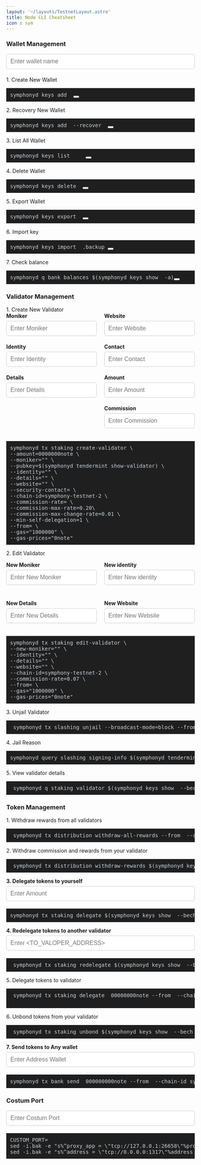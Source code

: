 ```yaml
---
layout: '~/layouts/TestnetLayout.astro'
title: Node CLI Cheatsheet
icon : sym
---
```


<style>
  .my-pre {
    background-color: #1f1f1f;
    color: #c9d1d9;
    font-size: 14px;
    padding: 10px;
    position: relative;
  }

  .input-row {
    display: flex;
    flex-wrap: wrap;
    justify-content: space-between;
  }

  .input-col {
    width: 48%;
  }

  .input-group {
    margin-bottom: 20px;
  }

  .input-group label {
    display: block;
    margin-bottom: 5px;
    font-weight: bold;
  }

  .input-group input {
    color: rgb(0 0 0);
    font-style: bold;
    width: 100%;
    padding: 10px;
    border: 1px solid #ccc;
    border-radius: 5px;
    font-size: 16px;
  }

  .input-group input:focus {
    outline: none;
    border-color: rgb(0 0 0);
  }

  .popup {
    position: fixed;
    top: 0;
    left: 0;
    width: 100%;
    height: 100%;
    border-color: rgb(45 212 191);
    display: flex;
    justify-content: center;
    align-items: center;
    z-index: 9999;
  }

  .popup-content {
    background-color: black;
    padding: 20px;
    border-radius: 10px;
    text-align: center;
    font-size: 18px;
    max-width: 80%;
    max-height: 80%;
    overflow: auto;
    color: black;
  }

  .closebtn {
    position: absolute;
    top: 10px;
    right: 10px;
    font-size: 20px;
    font-weight: bold;
    cursor: pointer;
  }

  .input-moci {
    width: calc(50% - 20px);
    margin-bottom: 20px;
  }

  .input-moci label {
    display: block;
    margin-bottom: 5px;
  }

  .input-moci input {
    width: 100%;
    padding: 10px;
    border: 1px solid #ccc;
    border-radius: 4px;
  }

  .container {
    display: grid;
    grid-template-columns: repeat(2, 1fr);
    grid-gap: 20px;
  }
   INI ANU NAH WALLET MANAGEMENT ##
</style>
 <link rel="stylesheet" href="https://cdnjs.cloudflare.com/ajax/libs/font-awesome/5.15.4/css/all.min.css" />
<h3 for="iwallet">Wallet Management</h3>
<div class="input-group">
  <input id="iwallet" type="text" placeholder="Enter wallet name" oninput="updatePre()" />
</div>

<label for="iwallet" style="vertical-align: top;">1. Create New Wallet</label>
 <pre class="my-pre" id="pre1" style="margin-top: 5px;">symphonyd keys add <span class="rwallet1"></span> <button class="copy-btn" data-clipboard-text="" onclick="copyText(1)"></button></pre>

<label for="iwallet" style="vertical-align: top;">2. Recovery New Wallet</label>
<pre class="my-pre">symphonyd keys add <span class="rwallet2"></span> --recover  <button class="copy-btn" data-clipboard-text="" onclick="copyText(2)"></button></pre>

<label for="iwallet" style="vertical-align: top;">3. List All Wallet</label>
<pre class="my-pre">symphonyd keys list<span class="rwallet3"></span> <span class="rrecipient3"></span> <span class="ramount3"></span>  <span class="rfrom3"></span> <button class="copy-btn" data-clipboard-text="" onclick="copyText(3)"></button></pre>


<label for="iwallet" style="vertical-align: top;">4. Delete Wallet</label>
<pre class="my-pre">symphonyd keys delete <span class="rwallet4"></span> <button class="copy-btn" data-clipboard-text="" onclick="copyText(4)"></button></pre>

<label for="iwallet" style="vertical-align: top;">5. Export Wallet</label>
<pre class="my-pre">symphonyd keys export <span class="rwallet5"></span> <button class="copy-btn" data-clipboard-text="" onclick="copyText(5)"></button></pre>

<label for="iwallet" style="vertical-align: top;">6. Import key</label>
<pre class="my-pre">symphonyd keys import <span class="rwallet6"> </span>.backup <button class="copy-btn" data-clipboard-text="" onclick="copyText(6)"></button></pre>

<label for="iwallet" style="vertical-align: top;">7. Check balance</label>
<pre class="my-pre">symphonyd q bank balances $(symphonyd keys show <span class="rwallet7"></span> -a)<button class="copy-btn" data-clipboard-text="" onclick="copyText(7)"></button></pre>


<h3 for="imoniker">Validator Management</h3>
<label for="ivalidator" style="vertical-align: top;">1. Create New Validator</label>
<div class="input-row">
  <div class="input-col">
    <div class="input-group">
      <label for="imoniker">Moniker</label>
      <input id="imoniker" type="text" placeholder="Enter Moniker" oninput="updatePre()" />
    </div>
    <div class="input-group">
      <label for="iidentity">Identity</label>
      <input id="iidentity" type="text" placeholder="Enter Identity" oninput="updatePre()" />
    </div>
    <div class="input-group">
      <label for="idetails">Details</label>
      <input id="idetails" type="text" placeholder="Enter Details" oninput="updatePre()" />
    </div>
  </div>
  <div class="input-col">
    <div class="input-group">
      <label for="iwebsite">Website</label>
      <input id="iwebsite" type="text" placeholder="Enter Website" oninput="updatePre()" />
    </div>
    <div class="input-group">
      <label for="icontact">Contact</label>
      <input id="icontact" type="text" placeholder="Enter Contact" oninput="updatePre()" />
    </div>
    <div class="input-group">
      <label for="iamount">Amount</label>
      <input id="iamount" type="text" placeholder="Enter Amount" oninput="updatePre()" />
    </div>
    <div class="input-group">
      <label for="icommission">Commission</label>
      <input id="icommission" type="text" placeholder="Enter Commission" oninput="updatePre()" />
    </div>
  </div>
</div>


<pre class="my-pre">symphonyd tx staking create-validator \
--amount=<span class="ramount1"></span>0000000note \
--moniker="<span class="rmoniker1"></span>" \
--pubkey=$(symphonyd tendermint show-validator) \
--identity="<span class="ridentity1"></span>" \
--details="<span class="rdetails1"></span>" \
--website="<span class="rwebsite1"></span>" \
--security-contact=<span class="rcontact1"></span> \
--chain-id=symphony-testnet-2 \
--commission-rate=<span class="rcommission1"></span> \
--commission-max-rate=0.20\
--commission-max-change-rate=0.01 \
--min-self-delegation=1 \
--from=<span class="rwallet8"> \
--gas="1000000" \
--gas-prices="0note"</pre>

 <label for="imoniker">2. Edit Validator</label>
<div class="container">
<div class="input-group">
      <label for="ieditmoniker">New Moniker</label>
      <input id="ieditmoniker" type="text" placeholder="Enter New Moniker" oninput="updatePre()" />
    </div>
<div class="input-group">
      <label for="ieditidentity">New identity</label>
      <input id="ieditidentity" type="text" placeholder="Enter New identity" oninput="updatePre()" />
    </div>
<div class="input-group">
      <label for="ieditdetails">New Details</label>
      <input id="ieditdetails" type="text" placeholder="Enter New Details" oninput="updatePre()" />
    </div>
  <div class="input-group">
      <label for="ieditweb">New Website</label>
      <input id="ieditweb" type="text" placeholder="Enter New Website" oninput="updatePre()" />
    </div>
</div>
  </div>
  </div>

<pre class="my-pre">
symphonyd tx staking edit-validator \
--new-moniker="<span class="reditmoniker1"></span>" \
--identity="<span class="reditidentity1"></span>" \
--details="<span class="reditdetails1"></span>" \
--website="<span class="reditweb1"></span>" \
--chain-id=symphony-testnet-2 \
--commission-rate=0.07 \
--from=<span class="rwallet9"> \
--gas="1000000" \
--gas-prices="0note"</pre>


<label for="iwallet" style="vertical-align: top;">3. Unjail Validator</label>
<pre class="my-pre"> symphonyd tx slashing unjail --broadcast-mode=block --from <span class="rwallet10">  </span> --chain-id symphony-testnet-2 --gas="1000000" --gas-prices="0note"
</pre>

<label for="iwallet" style="vertical-align: top;">4. Jail Reason</label>
<pre class="my-pre">symphonyd query slashing signing-info $(symphonyd tendermint show-validator)<span class="rwallet3"></span> <span class="rrecipient3"></span> <span class="ramount3"></span>  <span class="rfrom3"></span> </pre>

<label for="iwallet" style="vertical-align: top;">5. View validator details</label>
<pre class="my-pre"> symphonyd q staking validator $(symphonyd keys show <span class="rwallet11"></span> --bech val -a)
</pre>


<h3 for="imoniker">Token Management</h3>
<label for="ivalidator" style="vertical-align: top;">1. Withdraw rewards from all validators</label>
<pre class="my-pre"> symphonyd tx distribution withdraw-all-rewards --from <span class="rwallet12"></span> --chain-id symphony-testnet-2 --gas="1000000" --gas-prices="0note"</pre>

<label for="ivalidator" style="vertical-align: top;">2. Withdraw commission and rewards from your validator</label>
<pre class="my-pre"> symphonyd tx distribution withdraw-rewards $(symphonyd keys show <span class="rwallet13"></span> --bech val -a) --commission --from <span class="rwallet14"></span> --chain-id symphony-testnet-2 --gas="1000000" --gas-prices="0note" --gas-prices="0note"</pre>

<div class="input-group">

<label for="idelegetet" style="vertical-align: top;">3. Delegate tokens to yourself</label>
  <input id="idelegete" type="text" placeholder="Enter Amount" oninput="updatePre()" />
</div>
 <pre class="my-pre" id="pre1" style="margin-top: 5px;">symphonyd tx staking delegate $(symphonyd keys show <span class="rwallet15"></span> --bech val -a) <span class="rdelegete1"></span>00000000note --from <span class="rwallet16"></span> --chain-id symphony-testnet-2 --gas="1000000" --gas-prices="0note"  </pre>

 <div class="input-group">

<label for="iredelegetet" style="vertical-align: top;">4. Redelegate tokens to another validator</label>
  <input id="iredelegete" type="text" placeholder="Enter <TO_VALOPER_ADDRESS>" oninput="updatePre()" />
</div>
 <pre class="my-pre" id="pre1" style="margin-top: 5px;"> symphonyd tx staking redelegate $(symphonyd keys show <span class="rwallet17"></span> --bech val -a) <span class="rredelegete1"></span> <span class="rdelegete2"></span>00000000note --from <span class="rwallet18"></span> --chain-id symphony-testnet-2 --gas="1000000" --gas-prices="0note"
</pre>

<label for="iredelegetet" style="vertical-align: top;">5. Delegate tokens to validator</label>
 <pre class="my-pre" id="pre1" style="margin-top: 5px;"> symphonyd tx staking delegate <span class="rredelegete2"></span> <span class="rdelegete3"></span>00000000note --from <span class="rwallet19"></span> --chain-id symphony-testnet-2 --gas="1000000" --gas-prices="0note"
 </pre>

<label for="iredelegetet" style="vertical-align: top;">6. Unbond tokens from your validator</label>
 <pre class="my-pre" id="pre1" style="margin-top: 5px;"> symphonyd tx staking unbond $(symphonyd keys show <span class="rwallet20"></span> --bech val -a) <span class="rdelegete4"></span>00000000note --from <span class="rwallet21"></span> --chain-id symphony-testnet-2 --gas="1000000" --gas-prices="0note"
</pre>
</div>

<div class="input-group">

<label for="idelegetet" style="vertical-align: top;">7. Send tokens to Any wallet</label>
  <input id="itoken" type="text" placeholder="Enter Address Wallet" oninput="updatePre()" />

</div>
 <pre class="my-pre" id="pre1" style="margin-top: 5px;">
symphonyd tx bank send<span class="rwallet22"></span> <span class="rtoken1"></span> <span class="rdelegete5"></span>000000000note --from <span class="rwallet23"></span> --chain-id symphony-testnet-2 --gas="1000000" --gas-prices="0note"
</pre></div>

<h3 for="iwallet">Costum Port</h3>
<div class="input-group ">
  <input id="iport" type="text" placeholder="Enter Costum Port" oninput="updatePre()" />
</div>
 <pre class="my-pre" id="pre1" style="margin-top: 5px;">CUSTOM_PORT=<span class="rport1"></span>
sed -i.bak -e "s%^proxy_app = \"tcp://127.0.0.1:26658\"%proxy_app = \"tcp://127.0.0.1:${CUSTOM_PORT}658\"%; s%^laddr = \"tcp://127.0.0.1:26657\"%laddr = \"tcp://127.0.0.1:${CUSTOM_PORT}657\"%; s%^pprof_laddr = \"localhost:6060\"%pprof_laddr = \"localhost:${CUSTOM_PORT}060\"%; s%^laddr = \"tcp://0.0.0.0:26656\"%laddr = \"tcp://0.0.0.0:${CUSTOM_PORT}656\"%; s%^prometheus_listen_addr = \":26660\"%prometheus_listen_addr = \":${CUSTOM_PORT}660\"%" $HOME/.symphonyd/config/config.toml
sed -i.bak -e "s%^address = \"tcp://0.0.0.0:1317\"%address = \"tcp://0.0.0.0:${CUSTOM_PORT}317\"%; s%^address = \":8080\"%address = \":${CUSTOM_PORT}080\"%; s%^address = \"0.0.0.0:9090\"%address = \"0.0.0.0:${CUSTOM_PORT}090\"%; s%^address = \"0.0.0.0:9091\"%address = \"0.0.0.0:${CUSTOM_PORT}091\"%" $HOME/.symphonyd/config/app.toml  ></pre>  </div>
 </div>

<script>
  function updatePre() {
    const walletInput = document.getElementById('iwallet').value.trim();
    document.querySelector('.rwallet1').textContent = walletInput;
    document.querySelector('.rwallet2').textContent = walletInput;
    document.querySelector('.rwallet4').textContent = walletInput;
    document.querySelector('.rwallet5').textContent = walletInput;
    document.querySelector('.rwallet6').textContent = walletInput;
    document.querySelector('.rwallet7').textContent = walletInput;
    document.querySelector('.rwallet8').textContent = walletInput;
    document.querySelector('.rwallet9').textContent = walletInput;
    document.querySelector('.rwallet10').textContent = walletInput;
    document.querySelector('.rwallet11').textContent = walletInput;
    document.querySelector('.rwallet12').textContent = walletInput;
    document.querySelector('.rwallet13').textContent = walletInput;
    document.querySelector('.rwallet14').textContent = walletInput;
     document.querySelector('.rwallet15').textContent = walletInput;
      document.querySelector('.rwallet16').textContent = walletInput;
        document.querySelector('.rwallet17').textContent = walletInput;
          document.querySelector('.rwallet18').textContent = walletInput;
          document.querySelector('.rwallet19').textContent = walletInput;
          document.querySelector('.rwallet20').textContent = walletInput;
          document.querySelector('.rwallet21').textContent = walletInput;
          document.querySelector('.rwallet22').textContent = walletInput;
          document.querySelector('.rwallet23').textContent = walletInput;

    const monikerInput = document.getElementById('imoniker').value.trim();
    document.querySelector('.rmoniker1').textContent = monikerInput;

     const identityInput = document.getElementById('iidentity').value.trim();
    document.querySelector('.ridentity1').textContent = identityInput;
   
   const detailsInput = document.getElementById('idetails').value.trim();
    document.querySelector('.rdetails1').textContent = detailsInput;

    const websiteInput = document.getElementById('iwebsite').value.trim();
    document.querySelector('.rwebsite1').textContent = websiteInput;

    const contactInput = document.getElementById('icontact').value.trim();
    document.querySelector('.rcontact1').textContent = contactInput;

    const amountInput = document.getElementById('iamount').value.trim();
    document.querySelector('.ramount1').textContent = amountInput;
    
    const commissionInput = document.getElementById('icommission').value.trim();
    document.querySelector('.rcommission1').textContent = commissionInput;

    const editmonikerInput = document.getElementById('ieditmoniker').value.trim();
    document.querySelector('.reditmoniker1').textContent = editmonikerInput;
    
    const editidentityInput = document.getElementById('ieditidentity').value.trim();
    document.querySelector('.reditidentity1').textContent = editidentityInput;

     const editdetailsInput = document.getElementById('ieditdetails').value.trim();
    document.querySelector('.reditdetails1').textContent = editdetailsInput;

    const editwebInput = document.getElementById('ieditweb').value.trim();
    document.querySelector('.reditweb1').textContent = editwebInput;

    const delegeteInput = document.getElementById('idelegete').value.trim();
    document.querySelector('.rdelegete1').textContent = delegeteInput;
      document.querySelector('.rdelegete2').textContent = delegeteInput;
document.querySelector('.rdelegete3').textContent = delegeteInput;
document.querySelector('.rdelegete4').textContent = delegeteInput;
document.querySelector('.rdelegete5').textContent = delegeteInput;
    const redelegeteInput = document.getElementById('iredelegete').value.trim();
    document.querySelector('.rredelegete1').textContent = redelegeteInput;
       document.querySelector('.rredelegete2').textContent = redelegeteInput;

const tokenInput = document.getElementById('itoken').value.trim();
    document.querySelector('.rtoken1').textContent = tokenInput;

    const portInput = document.getElementById('iport').value.trim();
    document.querySelector('.rport1').textContent = portInput;
  }

  function copyText(index) {
    const preElement = document.querySelector(`.rwallet${index} .rmoniker .ridentity .rdetails .rwebsite .rcontact .ramount `).parentNode;
    const text = preElement.textContent.trim();
    navigator.clipboard.writeText(text)
      .then(() => {
        console.log('Text copied to clipboard');
      })
      .catch(err => {
        console.error('Failed to copy text: ', err);
      });
  }

		function closePopup() {
			document.getElementById("popup").style.display = "none";
		}

		window.onclick = function(event) {
			if (event.target == document.getElementById("popup")) {
				closePopup();
			}
		}

</script>
